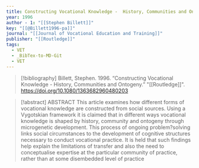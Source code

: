 ```yaml
---
title: Constructing Vocational Knowledge -  History, Communities and Ontogeny
year: 1996
author - 1: "[[Stephen Billett]]"
key: "[[@Billett1996-pa]]"
journal: "[[Journal of Vocational Education and Training]]"
publisher: "[[Routledge]]"
tags:
  - VET
  - _BibTex-to-MD-Git
  - VET
---
```


> [!bibliography]
> Billett, Stephen. 1996. “Constructing Vocational Knowledge -  History, Communities and Ontogeny.” "[[Routledge]]". https://doi.org/10.1080/1363682960480203

> [!abstract]
> ABSTRACT This article examines how different forms of vocational knowledge are constructed from social sources. Using a Vygotskian framework it is claimed that in different ways vocational knowledge is shaped by history, community and ontogeny through microgenetic development. This process of ongoing problem?solving links social circumstances to the development of cognitive structures necessary to conduct vocational practice. It is held that such findings help explain the limitations of transfer and also the need to conceptualise expertise at the particular community of practice, rather than at some disembedded level of practice